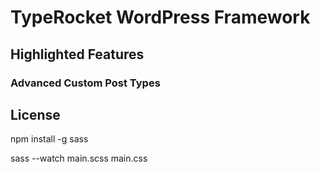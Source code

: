 # TypeRocket WordPress Framework

## Highlighted Features

### Advanced Custom Post Types

## License

npm install -g sass

sass --watch main.scss main.css


